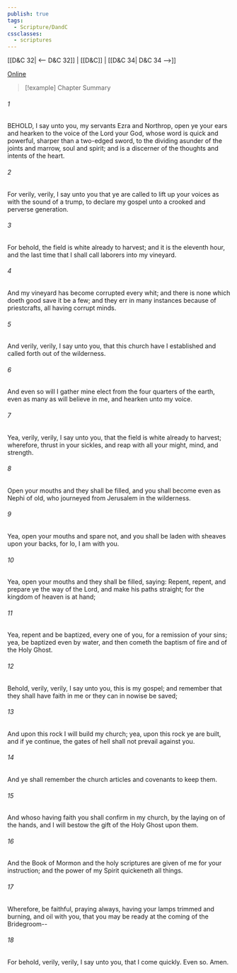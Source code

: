 ```yaml
---
publish: true
tags:
  - Scripture/DandC
cssclasses:
  - scriptures
---
```

[[D&C 32| <-- D&C 32]] | [[D&C]] | [[D&C 34| D&C 34 -->]]

[Online](https://churchofjesuschrist.org/study/scriptures/dc-testament/dc/33?lang=eng)

>[!example] Chapter Summary
>
###### 1
BEHOLD, I say unto you, my servants Ezra and Northrop, open ye your ears and hearken to the voice of the Lord your God, whose word is quick and powerful, sharper than a two-edged sword, to the dividing asunder of the joints and marrow, soul and spirit; and is a discerner of the thoughts and intents of the heart.
###### 2
For verily, verily, I say unto you that ye are called to lift up your voices as with the sound of a trump, to declare my gospel unto a crooked and perverse generation.
###### 3
For behold, the field is white already to harvest; and it is the eleventh hour, and the last time that I shall call laborers into my vineyard.
###### 4
And my vineyard has become corrupted every whit; and there is none which doeth good save it be a few; and they err in many instances because of priestcrafts, all having corrupt minds.
###### 5
And verily, verily, I say unto you, that this church have I established and called forth out of the wilderness.
###### 6
And even so will I gather mine elect from the four quarters of the earth, even as many as will believe in me, and hearken unto my voice.
###### 7
Yea, verily, verily, I say unto you, that the field is white already to harvest; wherefore, thrust in your sickles, and reap with all your might, mind, and strength.
###### 8
Open your mouths and they shall be filled, and you shall become even as Nephi of old, who journeyed from Jerusalem in the wilderness.
###### 9
Yea, open your mouths and spare not, and you shall be laden with sheaves upon your backs, for lo, I am with you.
###### 10
Yea, open your mouths and they shall be filled, saying: Repent, repent, and prepare ye the way of the Lord, and make his paths straight; for the kingdom of heaven is at hand;
###### 11
Yea, repent and be baptized, every one of you, for a remission of your sins; yea, be baptized even by water, and then cometh the baptism of fire and of the Holy Ghost.
###### 12
Behold, verily, verily, I say unto you, this is my gospel; and remember that they shall have faith in me or they can in nowise be saved;
###### 13
And upon this rock I will build my church; yea, upon this rock ye are built, and if ye continue, the gates of hell shall not prevail against you.
###### 14
And ye shall remember the church articles and covenants to keep them.
###### 15
And whoso having faith you shall confirm in my church, by the laying on of the hands, and I will bestow the gift of the Holy Ghost upon them.
###### 16
And the Book of Mormon and the holy scriptures are given of me for your instruction; and the power of my Spirit quickeneth all things.
###### 17
Wherefore, be faithful, praying always, having your lamps trimmed and burning, and oil with you, that you may be ready at the coming of the Bridegroom--
###### 18
For behold, verily, verily, I say unto you, that I come quickly. Even so. Amen.




